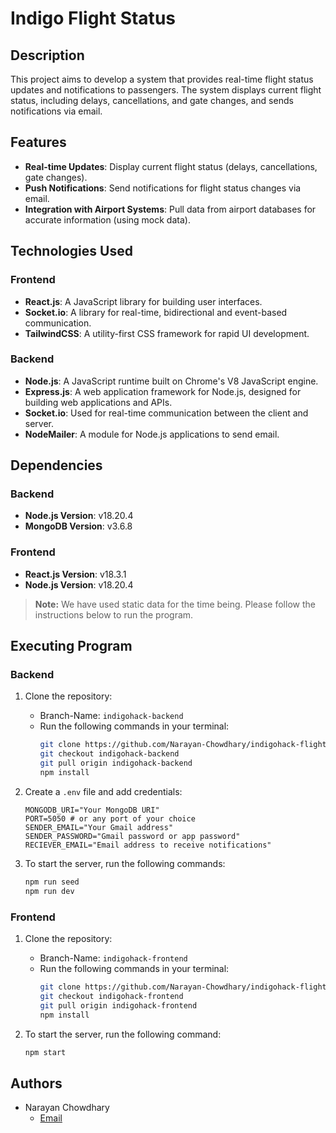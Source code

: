 # Indigo Flight Status

## Description

This project aims to develop a system that provides real-time flight status updates and notifications to passengers. The system displays current flight status, including delays, cancellations, and gate changes, and sends notifications via email.

## Features

- **Real-time Updates**: Display current flight status (delays, cancellations, gate changes).
- **Push Notifications**: Send notifications for flight status changes via email.
- **Integration with Airport Systems**: Pull data from airport databases for accurate information (using mock data).

## Technologies Used

### Frontend

- **React.js**: A JavaScript library for building user interfaces.
- **Socket.io**: A library for real-time, bidirectional and event-based communication.
- **TailwindCSS**: A utility-first CSS framework for rapid UI development.

### Backend

- **Node.js**: A JavaScript runtime built on Chrome's V8 JavaScript engine.
- **Express.js**: A web application framework for Node.js, designed for building web applications and APIs.
- **Socket.io**: Used for real-time communication between the client and server.
- **NodeMailer**: A module for Node.js applications to send email.

## Dependencies

### Backend

- **Node.js Version**: v18.20.4
- **MongoDB Version**: v3.6.8

### Frontend

- **React.js Version**: v18.3.1
- **Node.js Version**: v18.20.4

> **Note:** We have used static data for the time being. Please follow the instructions below to run the program.

## Executing Program

### Backend

1. Clone the repository:
    - Branch-Name: `indigohack-backend`
    - Run the following commands in your terminal:
       ```bash
       git clone https://github.com/Narayan-Chowdhary/indigohack-flightstatus.git 
       git checkout indigohack-backend
       git pull origin indigohack-backend
       npm install 
       ```

2. Create a `.env` file and add credentials:
    ```plaintext
    MONGODB_URI="Your MongoDB URI"
    PORT=5050 # or any port of your choice
    SENDER_EMAIL="Your Gmail address"
    SENDER_PASSWORD="Gmail password or app password"
    RECIEVER_EMAIL="Email address to receive notifications"
    ```

3. To start the server, run the following commands:
    ```bash
    npm run seed
    npm run dev
    ```

### Frontend

1. Clone the repository:
    - Branch-Name: `indigohack-frontend`
    - Run the following commands in your terminal:
        ```bash
        git clone https://github.com/Narayan-Chowdhary/indigohack-flightstatus.git 
        git checkout indigohack-frontend
        git pull origin indigohack-frontend
        npm install 
        ```

2. To start the server, run the following command:
    ```bash
    npm start
    ```

## Authors

- Narayan Chowdhary
  - [Email](mailto:narayan97.nk@gmail.com)

